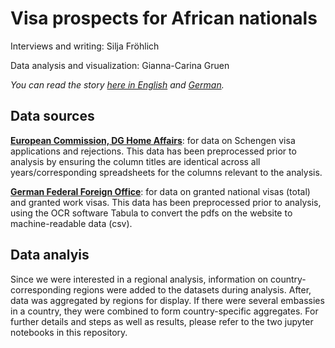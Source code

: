# Visa prospects for African nationals

Interviews and writing: Silja Fröhlich

Data analysis and visualization: Gianna-Carina Gruen

*You can read the story [here in English](https://dw.com/a-73022000) and [German](https://dw.com/a-72794536).*

## Data sources

[**European Commission, DG Home Affairs**](https://home-affairs.ec.europa.eu/policies/schengen/visa-policy/short-stay-visas-issued-schengen-countries_en): for data on Schengen visa applications and rejections. This data has been preprocessed prior to analysis by ensuring the column titles are identical across all years/corresponding spreadsheets for the columns relevant to the analysis.

[**German Federal Foreign Office**](https://www.auswaertiges-amt.de/de/service/visa-und-aufenthalt/2231558-2231558): for data on granted national visas (total) and granted work visas. This data has been preprocessed prior to analysis, using the OCR software Tabula to convert the pdfs on the website to machine-readable data (csv).

## Data analyis

Since we were interested in a regional analysis, information on country-corresponding regions were added to the datasets during analysis. After, data was aggregated by regions for display. If there were several embassies in a country, they were combined to form country-specific aggregates. For further details and steps as well as results, please refer to the two jupyter notebooks in this repository.
